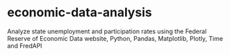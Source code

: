 # economic-data-analysis
Analyze state unemployment and participation rates using the Federal Reserve of Economic Data website, Python, Pandas, Matplotlib, Plotly, Time and FredAPI
